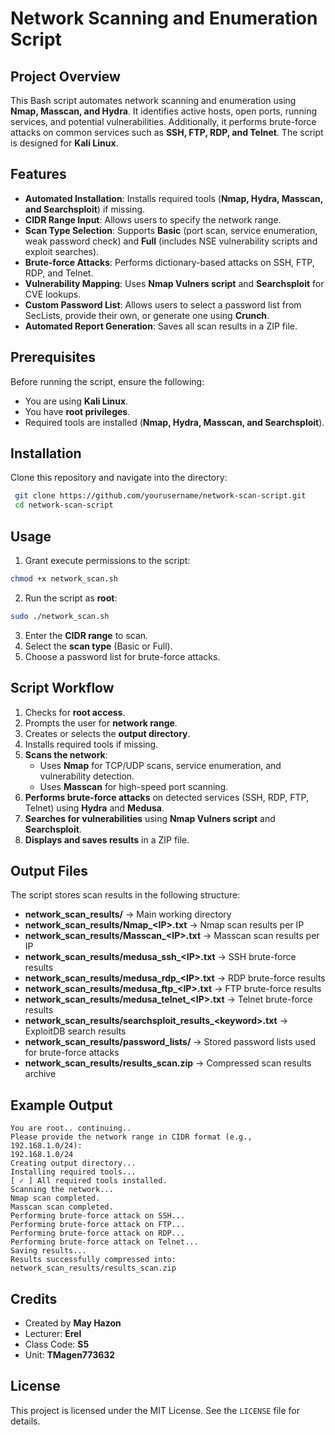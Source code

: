 # Network Scanning and Enumeration Script

## Project Overview
This Bash script automates network scanning and enumeration using **Nmap, Masscan, and Hydra**. It identifies active hosts, open ports, running services, and potential vulnerabilities. Additionally, it performs brute-force attacks on common services such as **SSH, FTP, RDP, and Telnet**. The script is designed for **Kali Linux**.

## Features
- **Automated Installation**: Installs required tools (**Nmap, Hydra, Masscan, and Searchsploit**) if missing.
- **CIDR Range Input**: Allows users to specify the network range.
- **Scan Type Selection**: Supports **Basic** (port scan, service enumeration, weak password check) and **Full** (includes NSE vulnerability scripts and exploit searches).
- **Brute-force Attacks**: Performs dictionary-based attacks on SSH, FTP, RDP, and Telnet.
- **Vulnerability Mapping**: Uses **Nmap Vulners script** and **Searchsploit** for CVE lookups.
- **Custom Password List**: Allows users to select a password list from SecLists, provide their own, or generate one using **Crunch**.
- **Automated Report Generation**: Saves all scan results in a ZIP file.

## Prerequisites
Before running the script, ensure the following:
- You are using **Kali Linux**.
- You have **root privileges**.
- Required tools are installed (**Nmap, Hydra, Masscan, and Searchsploit**).

## Installation
Clone this repository and navigate into the directory:
```bash
 git clone https://github.com/yourusername/network-scan-script.git
 cd network-scan-script
```

## Usage
1. Grant execute permissions to the script:
```bash
chmod +x network_scan.sh
```
2. Run the script as **root**:
```bash
sudo ./network_scan.sh
```
3. Enter the **CIDR range** to scan.
4. Select the **scan type** (Basic or Full).
5. Choose a password list for brute-force attacks.

## Script Workflow
1. Checks for **root access**.
2. Prompts the user for **network range**.
3. Creates or selects the **output directory**.
4. Installs required tools if missing.
5. **Scans the network**:
   - Uses **Nmap** for TCP/UDP scans, service enumeration, and vulnerability detection.
   - Uses **Masscan** for high-speed port scanning.
6. **Performs brute-force attacks** on detected services (SSH, RDP, FTP, Telnet) using **Hydra** and **Medusa**.
7. **Searches for vulnerabilities** using **Nmap Vulners script** and **Searchsploit**.
8. **Displays and saves results** in a ZIP file.

## Output Files
The script stores scan results in the following structure:
- **network_scan_results/** → Main working directory
- **network_scan_results/Nmap_\<IP>.txt** → Nmap scan results per IP
- **network_scan_results/Masscan_\<IP>.txt** → Masscan scan results per IP
- **network_scan_results/medusa_ssh_\<IP>.txt** → SSH brute-force results
- **network_scan_results/medusa_rdp_\<IP>.txt** → RDP brute-force results
- **network_scan_results/medusa_ftp_\<IP>.txt** → FTP brute-force results
- **network_scan_results/medusa_telnet_\<IP>.txt** → Telnet brute-force results
- **network_scan_results/searchsploit_results_\<keyword>.txt** → ExploitDB search results
- **network_scan_results/password_lists/** → Stored password lists used for brute-force attacks
- **network_scan_results/results_scan.zip** → Compressed scan results archive

## Example Output
```
You are root.. continuing..
Please provide the network range in CIDR format (e.g., 192.168.1.0/24):
192.168.1.0/24
Creating output directory...
Installing required tools...
[ ✓ ] All required tools installed.
Scanning the network...
Nmap scan completed.
Masscan scan completed.
Performing brute-force attack on SSH...
Performing brute-force attack on FTP...
Performing brute-force attack on RDP...
Performing brute-force attack on Telnet...
Saving results...
Results successfully compressed into: network_scan_results/results_scan.zip
```

## Credits
- Created by **May Hazon**
- Lecturer: **Erel**
- Class Code: **S5**
- Unit: **TMagen773632**

## License
This project is licensed under the MIT License. See the `LICENSE` file for details.

